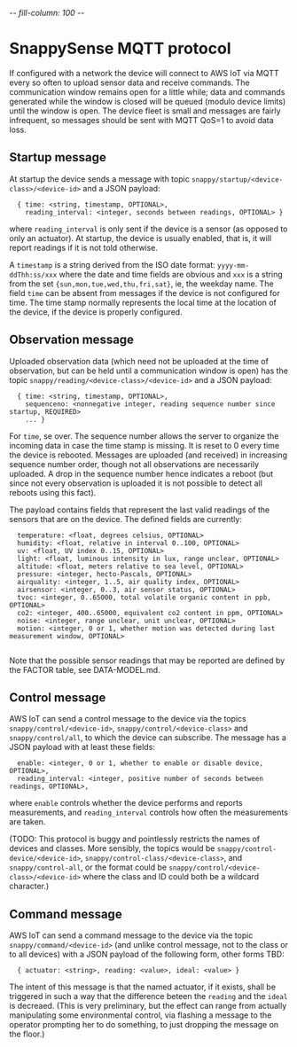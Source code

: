 -*- fill-column: 100 -*-

# SnappySense MQTT protocol

If configured with a network the device will connect to AWS IoT via MQTT every so often to upload
sensor data and receive commands.  The communication window remains open for a little while; data
and commands generated while the window is closed will be queued (modulo device limits) until the
window is open.  The device fleet is small and messages are fairly infrequent, so messages should be
sent with MQTT QoS=1 to avoid data loss.

## Startup message

At startup the device sends a message with topic `snappy/startup/<device-class>/<device-id>` and a
JSON payload:

```
  { time: <string, timestamp, OPTIONAL>,
    reading_interval: <integer, seconds between readings, OPTIONAL> }
```

where `reading_interval` is only sent if the device is a sensor (as opposed to only an actuator).
At startup, the device is usually enabled, that is, it will report readings if it is not told
otherwise.

A `timestamp` is a string derived from the ISO date format: `yyyy-mm-ddThh:ss/xxx` where the date
and time fields are obvious and `xxx` is a string from the set `{sun,mon,tue,wed,thu,fri,sat}`, ie,
the weekday name.  The field `time` can be absent from messages if the device is not configured for
time.  The time stamp normally represents the local time at the location of the device, if the
device is properly configured.

## Observation message

Uploaded observation data (which need not be uploaded at the time of observation, but can be held
until a communication window is open) has the topic `snappy/reading/<device-class>/<device-id>` and
a JSON payload:

```
  { time: <string, timestamp, OPTIONAL>,
    sequenceno: <nonnegative integer, reading sequence number since startup, REQUIRED>
    ... }
```

For `time`, se over.  The sequence number allows the server to organize the incoming data in case
the time stamp is missing.  It is reset to 0 every time the device is rebooted.  Messages are
uploaded (and received) in increasing sequence number order, though not all observations are
necessarily uploaded.  A drop in the sequence number hence indicates a reboot (but since not every
observation is uploaded it is not possible to detect all reboots using this fact).

The payload contains fields that represent the last valid readings of the sensors that are on the
device.  The defined fields are currently:

```
  temperature: <float, degrees celsius, OPTIONAL>
  humidity: <float, relative in interval 0..100, OPTIONAL>
  uv: <float, UV index 0..15, OPTIONAL>
  light: <float, luminous intensity in lux, range unclear, OPTIONAL>
  altitude: <float, meters relative to sea level, OPTIONAL>
  pressure: <integer, hecto-Pascals, OPTIONAL>
  airquality: <integer, 1..5, air quality index, OPTIONAL>
  airsensor: <integer, 0..3, air sensor status, OPTIONAL>
  tvoc: <integer, 0..65000, total volatile organic content in ppb, OPTIONAL>
  co2: <integer, 400..65000, equivalent co2 content in ppm, OPTIONAL>
  noise: <integer, range unclear, unit unclear, OPTIONAL>
  motion: <integer, 0 or 1, whether motion was detected during last measurement window, OPTIONAL>
  
```

Note that the possible sensor readings that may be reported are defined by the FACTOR table, see
DATA-MODEL.md.

## Control message

AWS IoT can send a control message to the device via the topics `snappy/control/<device-id>`,
`snappy/control/<device-class>` and `snappy/control/all`, to which the device can subscribe.  The
message has a JSON payload with at least these fields:

```
  enable: <integer, 0 or 1, whether to enable or disable device, OPTIONAL>,
  reading_interval: <integer, positive number of seconds between readings, OPTIONAL>,
```

where `enable` controls whether the device performs and reports measurements, and `reading_interval`
controls how often the measurements are taken.

(TODO: This protocol is buggy and pointlessly restricts the names of devices and classes.  More
sensibly, the topics would be `snappy/control-device/<device-id>`,
`snappy/control-class/<device-class>`, and `snappy/control-all`, or the format could be
`snappy/control/<device-class>/<device-id>` where the class and ID could both be a wildcard
character.)

## Command message

AWS IoT can send a command message to the device via the topic `snappy/command/<device-id>` (and
unlike control message, not to the class or to all devices) with a JSON payload of the following
form, other forms TBD:

```
  { actuator: <string>, reading: <value>, ideal: <value> }
```

The intent of this message is that the named actuator, if it exists, shall be triggered in such a
way that the difference beteen the `reading` and the `ideal` is decreaed.  (This is very
preliminary, but the effect can range from actually manipulating some environmental control, via
flashing a message to the operator prompting her to do something, to just dropping the message on
the floor.)
